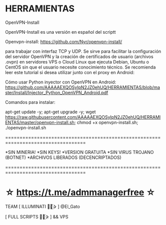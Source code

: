 ﻿# HERRAMIENTAS

OpenVPN-Install

OpenVPN-Install es una versión en español del scriptt 

Openvpn-install: https://github.com/Nyr/openvpn-install/

 para trabajar con interfaz TCP y UDP. Se sirve para facilitar la configuración del servidor OpenVPN y la creación de certificados de usuario (archivos .ovpn) en servidores VPS o Cloud Linux que ejecuta Debian, Ubuntu o CentOS sin que el usuario necesite conocimiento técnico.
Se recomienda leer este tutorial si desea utilizar junto con el proxy en Android: 

Cómo usar Python inyector con OpenVPN en Android: https://github.com/AAAAAEXQOSyIpN2JZ0ehUQ/HERRAMIENTAS/blob/master/Install/Injector_Python_OpenVPN_Android.pdf

Comandos para instalar: 

apt-get update -y; apt-get upgrade -y; wget https://raw.githubusercontent.com/AAAAAEXQOSyIpN2JZ0ehUQ/HERRAMIENTAS/master/openvpn-install.sh; chmod +x openvpn-install.sh; ./openvpn-install.sh

==================================================================================

*SIN MINERIA! *SIN KEYS! *VERSION GRATUITA *SIN VIRUS TROJANO (BOTNET) *ARCHIVOS LIBERADOS (DECENCRIPTADOS)

==================================================================================

☆ https://t.me/admmanagerfree ☆
=================================================
TEAM [ ILLUMINATI ⃘⃤꙰✰ ] @El_Gato

[ FULL SCRIPTS ⃘⃤꙰✰ ] && VPS


